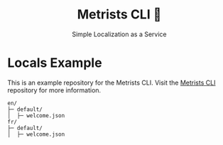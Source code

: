 <div align="center">
<!-- <p align="center">
  <a href="http://nestjs.com/" target="blank"><img src="https://metrists.com/public/logo.png" width="120" alt="Nest Logo" /></a>
</p> -->

<h1>Metrists CLI 🦾</h1>

<p> Simple Localization as a Service  </p>

</div>

# Locals Example

This is an example repository for the Metrists CLI. Visit the [Metrists CLI](https://github.com/metrists/metrists-cli) repository for more information.

```
en/
├─ default/
│  ├─ welcome.json
fr/
├─ default/
│  ├─ welcome.json
```
